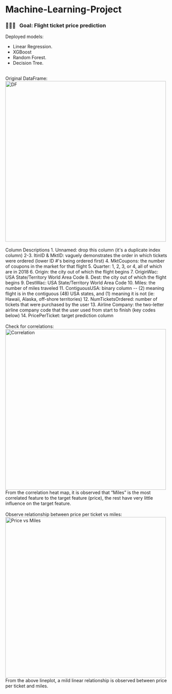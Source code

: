 # Machine-Learning-Project


<h3> 👨🏻‍💻 &nbsp; Goal: Flight ticket price prediction </h3>

Deployed models:
- Linear Regression.
- XGBoost
- Random Forest.
- Decision Tree.

<br/>
Original DataFrame:
<img width="500" alt="DF" src="https://user-images.githubusercontent.com/80112729/118389719-c5b32d80-b65d-11eb-88e2-5844d2d74b02.png">
<br/>

<br/>
Column Descriptions
1. Unnamed: drop this column (it's a duplicate index column)
2-3. ItinID & MktID: vaguely demonstrates the order in which tickets were ordered (lower ID #'s being ordered first)
4. MktCoupons: the number of coupons in the market for that flight
5. Quarter: 1, 2, 3, or 4, all of which are in 2018
6. Origin: the city out of which the flight begins
7. OriginWac: USA State/Territory World Area Code
8. Dest: the city out of which the flight begins
9. DestWac: USA State/Territory World Area Code
10. Miles: the number of miles traveled
11. ContiguousUSA: binary column -- (2) meaning flight is in the contiguous (48) USA states, and (1) meaning it is not (ie: Hawaii, Alaska, off-shore territories)
12. NumTicketsOrdered: number of tickets that were purchased by the user
13. Airline Company: the two-letter airline company code that the user used from start to finish (key codes below)
14. PricePerTicket: target prediction column
<br/>

<br/>
Check for correlations:
<img width="500" alt="Correlation" src="https://user-images.githubusercontent.com/80112729/118389956-0fe8de80-b65f-11eb-843b-88d56d725ea5.png">
From the correlation heat map, it is observed that “Miles” is the most correlated feature to the target feature (price), the rest have very little influence on the target feature.
<br/>

<br/>
Observe relationship between price per ticket vs miles:
<img width="500" alt="Price vs Miles" src="https://user-images.githubusercontent.com/80112729/118390229-90f4a580-b660-11eb-9c05-11e18e34893e.png">
From the above lineplot, a mild linear relationship is observed between price per ticket and miles.
<br/>
